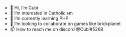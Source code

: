 - 👋 Hi, I’m Cubi
- 👀 I’m interested in Catholicism
- 🌱 I’m currently learning PHP
- 💞️ I’m looking to collaborate on games like brickplanet
- 📫 How to reach me on discord @Cubi#5268
